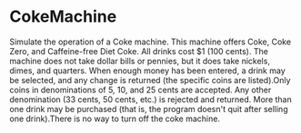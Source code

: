 # CokeMachine
Simulate the operation of a Coke machine. This machine offers Coke, Coke Zero, and Caffeine-free Diet Coke. All drinks cost $1 (100 cents). The machine does not take dollar bills or pennies, but it does take nickels, dimes, and quarters. When enough money has been entered, a drink may be selected, and any change is returned (the specific coins are listed).Only coins in denominations of 5, 10, and 25 cents are accepted. Any other denomination (33 cents, 50 cents, etc.) is rejected and returned. More than one drink may be purchased (that is, the program doesn't quit after selling one drink).There is no way to turn off the coke machine. 
